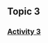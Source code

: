 ## Topic 3

### [Activity 3](https://github.com/JasonHatfield/CST-391/blob/main/Topic-3/Activity%203.docx)
